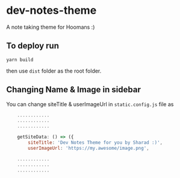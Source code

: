 # dev-notes-theme
A note taking theme for Hoomans :)

## To deploy run

```
yarn build
```
then use `dist` folder as the root folder.

## Changing Name & Image in sidebar

You can change siteTitle & userImageUrl in `static.config.js` file as

```js
    ............
    ............
    ............

    getSiteData: () => ({
        siteTitle: 'Dev Notes Theme for you by Sharad :)',
        userImageUrl: 'https://my.awesome/image.png',

    ............
    ............
    ............
```